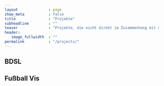 ```yaml
---
layout              : page
show_meta           : false
title               : "Projekte"
subheadline         : ""
teaser              : "Projekte, die nicht direkt im Zusammenhang mit meiner Doktorarbeit stehen."
header:
   image_fullwidth  : ""
permalink           : "/projects/"
---
```


## BDSL


## Fußball Vis